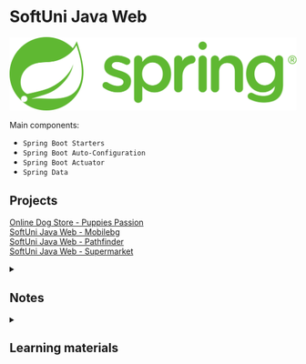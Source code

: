 # SoftUni Java Web
![spring-logo](spring.png)

Main components:
- `Spring Boot Starters`
- `Spring Boot Auto-Configuration`
- `Spring Boot Actuator`
- `Spring Data`

## Projects
[Online Dog Store - Puppies Passion](https://github.com/DenisBuserski/db-puppies-passion) <br>
[SoftUni Java Web - Mobilebg](https://github.com/DenisBuserski/sjw-mobilebg) <br>
[SoftUni Java Web - Pathfinder](https://github.com/DenisBuserski/sjw-pathfinder) <br>
[SoftUni Java Web - Supermarket](https://github.com/DenisBuserski/sjw-supermarket) <br>

<details> 
<summary><h2>Notes</h2></summary>

`Spring IoC container` - Responsible for managing all the beans?
`Spring bean` - An instance of a class managed by the Spring container. <br>

### Spring Annotations
- `@SpringBootApplication` - Combines `@Configuration`, `@EnableAutoConfiguration` and `@ComponentScan`.
  - `@EnableAutoConfiguration` - Automatically configures the Spring application based on the classpath and other beans. Eliminates the need for manual configuration.
  - `@SpringBootConfiguration`/`@Configuration` - Indicates that a class provides Spring Boot-specific configurations.
  - `@ComponentScan` - Specifies the packages that Spring should scan for components, configurations, and services. `@ComponentScan` without arguments tells Spring to scan the current package and all of its sub-packages.

- `@Bean` - Declares a method that produces a bean managed by the Spring container. Applies on Method level.
- `@Autowired` - 
- `@Qualifier` - Specifies which bean to autowire when multiple candidates exist.
- `@Primary` - Indicates that a bean should be given preference when multiple beans of the same type are available for autowiring.

- `@Component` - Generic stereotype for any Spring-managed component. Applies on Class level. 
  - `@Controller` - Returns views.
  - `@RestController` - Combining `@Controller` and `@ResponseBody`. Return data directly in the response body.
  - `@Service` 
  - `@Repository`
  
- `@ResponseBody` - The return type of a method should be written directly to the HTTP response body. Commonly returns JSON or XML data.
- `@PathVariable`
- `@RequestParam`
- `@ConfigurationProperties` - Binds and validates external configurations to a configuration object.
- `@Conditional` - Includes or excludes parts of the configuration based on certain conditions.
- `@Schedules` - Marks a method to be run at periodic intervals, allowing for easy scheduling of tasks within your application.
- `@Value` - Injects values into configuration parameters from property files or environment variables.
- `@Profile` - Indicates that a component is eligible for registration when certain profiles are active. This is useful for defining environment-specific beans.
- `@SpringBootTest` - Used for integration testing of Spring Boot applications.
- `@DataJpaTest` - Used for testing JPA repositories.
- `@WebMvsTest` - Used for testing Spring MVC controllers.
- `@CrossOrigin`

</details> 


<details>
<summary><h2>Learning materials</h2></summary>

### SoftUni course
[Java Web - май 2022](https://softuni.bg/modules/120/java-web/1343) <br>

### Blogs
- [Spring Boot Folder Structure (Best Practices)](https://malshani-wijekoon.medium.com/spring-boot-folder-structure-best-practices-18ef78a81819)
- [Setup Spring Boot 5.x.x Application Using Java 11.0](https://malshani-wijekoon.medium.com/setup-spring-boot-5-x-x-application-using-java-11-0-bb1ebc836996)


### Videos 

#### Spring
- [What Is Spring?](https://www.youtube.com/watch?v=Spzug_SjJnM)
- [What is Spring Framework?](https://www.youtube.com/watch?v=Zxwq3aW9ctU&list=PLN_xGGp_EzEItK8yAKOP9qIetdu7CGxoP&index=4)
- [What is the Spring framework really all about?](https://www.youtube.com/watch?v=gq4S-ovWVlM&list=PLN_xGGp_EzEItK8yAKOP9qIetdu7CGxoP&index=3)
- [What is Spring-Boot Framework? (explained from scratch)](https://www.youtube.com/watch?v=LSEYdU8Dp9Y&list=PLN_xGGp_EzEItK8yAKOP9qIetdu7CGxoP&index=3)
- [Spring Framework Tutorial | Full Course](https://www.youtube.com/watch?v=If1Lw4pLLEo&list=WL)
- [Spring ultimate basics: What are Spring Beans and what is the Spring Container?](https://www.youtube.com/watch?v=aS9SQITRocc)
- [Spring Beans Showdown: Unraveling the Mystery of @Component vs @Bean!](https://www.youtube.com/watch?v=CWEQ-1vff1o&list=PLN_xGGp_EzEItK8yAKOP9qIetdu7CGxoP&index=9)
- [Difference between @component & @bean annotations in Spring boot | Interview Question](https://www.youtube.com/watch?v=iE5oQ-FKiJA&list=PLN_xGGp_EzEItK8yAKOP9qIetdu7CGxoP&index=9)
- [@Component vs @Bean Annotations](https://www.youtube.com/watch?v=iCaNXPi4tKw&list=PLN_xGGp_EzEItK8yAKOP9qIetdu7CGxoP&index=10)
- [Difference between @Component vs @Bean in Spring Boot | Interview Questions ‪@JavaExpress‬](https://www.youtube.com/watch?v=QNP3fS6PJZY&list=PLN_xGGp_EzEItK8yAKOP9qIetdu7CGxoP&index=11)
- [Difference between @component & @bean annotations in Spring boot | Interview Question | Code Decode](https://www.youtube.com/watch?v=6X_Xx0CyCqE&list=PLN_xGGp_EzEItK8yAKOP9qIetdu7CGxoP&index=9)
- [Difference between @Bean and @Component annotation in Spring | @Component vs @ Bean Annotations](https://www.youtube.com/watch?v=sHpaT8O_-Ls&list=PLN_xGGp_EzEItK8yAKOP9qIetdu7CGxoP&index=10&t=5s)
- [Java Bean vs POJO vs Spring Bean | Are you confused too ?](https://www.youtube.com/watch?v=lQ3svlKjs70&list=PLN_xGGp_EzEItK8yAKOP9qIetdu7CGxoP&index=11&t=313s)
- [Spring Boot Roadmap - How To Master Spring Boot](https://www.youtube.com/watch?v=cehTm_oSrqA&list=PLN_xGGp_EzEItK8yAKOP9qIetdu7CGxoP&index=3)
- [How Spring Boot works internally.](https://www.youtube.com/watch?v=2K9ZtPL5r6A)
- [Spring Boot Tutorial | Full Course [2023] [NEW]](https://www.youtube.com/watch?v=9SGDpanrc8U&list=PLN_xGGp_EzEItK8yAKOP9qIetdu7CGxoP&index=4)
- [How to load initial database data in Spring Boot](https://www.youtube.com/watch?v=VFaed0-Eww8&t=29s)
- [Java Spring Boot - JPA - Hibernate - H2 - Database Initialization using data.sql and schema.sql](https://www.youtube.com/watch?v=9Yj2TCvrvaE&t=197s)
- [Spring Boot Tutorial 28 - Using data sql to Initialize the Database](https://www.youtube.com/watch?v=VHIHPIwIsg8&t=196s)
- [Spring Boot Validation](https://www.youtube.com/watch?v=LItERTUC9y4)
- [JDBC vs JPA: Pros and Cons](https://www.youtube.com/watch?v=XuLUnTlAWmw)
- [JAVA DTO Pattern Tutorial | Simplify Your Code](https://www.youtube.com/watch?v=5yquJa2x3Ko&list=PLN_xGGp_EzELR4R8-O6Bcub4Qss9yT1Cj&index=13&t=679s)
- [Demystifying Spring Session: A Comprehensive Introduction for Java Developers!](https://www.youtube.com/watch?v=k62bO-W6Sb0)
- [Spring Boot versus Quarkus](https://www.youtube.com/watch?v=mJJpZ70q9M0&list=WL&index=89)

#### Session & Cookies
- [What cookies are and how they work!](https://www.youtube.com/watch?v=s04Vjlcgwco)
- [Session vs Token Authentication in 100 Seconds](https://www.youtube.com/watch?v=UBUNrFtufWo)
- [Difference between cookies, session and tokens](https://www.youtube.com/watch?v=GhrvZ5nUWNg&t=326s)
- [#10 Servlet and JSP Tutorial | HttpSession | Cookie](https://www.youtube.com/watch?v=5tLGwdyPGRY)
- [What You Need to Know About HTTP Protocol [Dev Concepts #39]](https://www.youtube.com/watch?v=TR_PjHKlXnE&list=WL&index=56)

#### MongoDB
- [Which Is Better? SQL vs NoSQL](https://www.youtube.com/watch?v=t0GlGbtMTio&list=PLN_xGGp_EzEItK8yAKOP9qIetdu7CGxoP&index=2&t=3s)
- [MongoDB in 100 Seconds](https://www.youtube.com/watch?v=-bt_y4Loofg&list=PLN_xGGp_EzEItK8yAKOP9qIetdu7CGxoP&index=4)
- [MySQL vs MongoDB](https://www.youtube.com/watch?v=OdgZ0jr4jpM&list=PLN_xGGp_EzEItK8yAKOP9qIetdu7CGxoP&index=3&t=27s)
- [MySql vs MongoDB, What's the Best Database Solution?](https://www.youtube.com/watch?v=0FNHbbuwKP0&list=PLN_xGGp_EzEItK8yAKOP9qIetdu7CGxoP&index=4)
- [MongoDB vs MySQL | Difference Between MongoDB And MySQL | MySQL vs MongoDB Performance | Simplilearn](https://www.youtube.com/watch?v=CJy0_iUdr3g&list=PLN_xGGp_EzEItK8yAKOP9qIetdu7CGxoP&index=5)

#### Liquibase
- [Why Liquibase](https://www.youtube.com/watch?v=FJ2a-WkuWRA&list=PLN_xGGp_EzEKD3ZqrxckWcxJV3tg5oNiA&index=2)
- [How Liquibase Works](https://www.youtube.com/watch?v=U9nVo9MS12o&list=PLN_xGGp_EzEKD3ZqrxckWcxJV3tg5oNiA&index=3)
- [Liquibase with SpringBoot | Step by step tutorial for Beginners - Full course](https://www.youtube.com/watch?v=xjXHecGOy84&list=PLN_xGGp_EzEKD3ZqrxckWcxJV3tg5oNiA&index=4)
- [Liquibase for the Really Impatient](https://www.youtube.com/watch?v=WXsQbeBYRN0&list=PLN_xGGp_EzEKD3ZqrxckWcxJV3tg5oNiA&index=5)

#### Others
- [You DON'T Need Lombok](https://www.youtube.com/watch?v=ldw5TwoPlXI&list=PLN_xGGp_EzEItK8yAKOP9qIetdu7CGxoP&index=3)
- [Spring boot & WebSockets: Build a Real-Time Chat App From Scratch](https://www.youtube.com/watch?v=TywlS9iAZCM&list=PLN_xGGp_EzEItK8yAKOP9qIetdu7CGxoP&index=3)

</details>